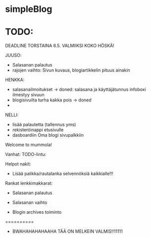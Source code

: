 simpleBlog
==========
TODO:
==========
DEADLINE TORSTAINA 6.5.
VALMIIKSI KOKO HÖSKÄ!

JUUSO:
- Salasanan palautus
- rajojen vaihto: Sivun kuvaus, blogiartikkelin pituus ainakin

HENKKA:
- salasanailmoitukset -> doned: salasana ja käyttäjätunnus infoboxi ilmestyy sivuun
- blogisivuilta turha kakka pois -> doned
-

NELLI:
- lisää palautetta (tallennus yms) 
- rekisteröinappi etusivulle
- dasboardiin Oma blogi sivupalkkiin


Welcome to mummola!

Vanhat:
TODO-lintu:

Helpot nakit:

- Lisää palikka/rautalanka selvennöksiä kaikkialle!!!

Rankat lenkkimakkarat:

- Salasanan palautus

- Salasanan vaihto

- Blogin archives toiminto


==========

- BWAHAHAHAHAAHA TÄÄ ON MELKEIN VALMIS!!11111 








